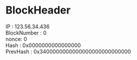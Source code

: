 # BlockHeader

IP : 123.56.34.436 <br>
BlockNumber : 0 <br>
nonce: 0 <br>
Hash : 0x0000000000000000 <br>
PrevHash : 0x3400000000000000000000000000